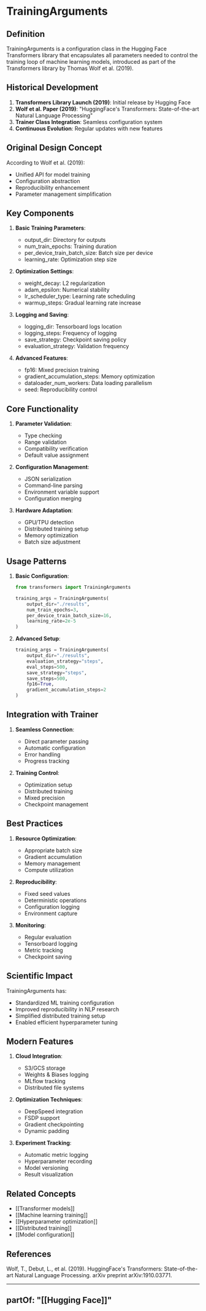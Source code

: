 # TrainingArguments

## Definition

TrainingArguments is a configuration class in the Hugging Face Transformers library that encapsulates all parameters needed to control the training loop of machine learning models, introduced as part of the Transformers library by Thomas Wolf et al. (2019).

## Historical Development

1. **Transformers Library Launch (2019)**: Initial release by Hugging Face
2. **Wolf et al. Paper (2019)**: "HuggingFace's Transformers: State-of-the-art Natural Language Processing"
3. **Trainer Class Integration**: Seamless configuration system
4. **Continuous Evolution**: Regular updates with new features

## Original Design Concept

According to Wolf et al. (2019):
- Unified API for model training
- Configuration abstraction
- Reproducibility enhancement
- Parameter management simplification

## Key Components

1. **Basic Training Parameters**:
   - output_dir: Directory for outputs
   - num_train_epochs: Training duration
   - per_device_train_batch_size: Batch size per device
   - learning_rate: Optimization step size

2. **Optimization Settings**:
   - weight_decay: L2 regularization
   - adam_epsilon: Numerical stability
   - lr_scheduler_type: Learning rate scheduling
   - warmup_steps: Gradual learning rate increase

3. **Logging and Saving**:
   - logging_dir: Tensorboard logs location
   - logging_steps: Frequency of logging
   - save_strategy: Checkpoint saving policy
   - evaluation_strategy: Validation frequency

4. **Advanced Features**:
   - fp16: Mixed precision training
   - gradient_accumulation_steps: Memory optimization
   - dataloader_num_workers: Data loading parallelism
   - seed: Reproducibility control

## Core Functionality

1. **Parameter Validation**:
   - Type checking
   - Range validation
   - Compatibility verification
   - Default value assignment

2. **Configuration Management**:
   - JSON serialization
   - Command-line parsing
   - Environment variable support
   - Configuration merging

3. **Hardware Adaptation**:
   - GPU/TPU detection
   - Distributed training setup
   - Memory optimization
   - Batch size adjustment

## Usage Patterns

1. **Basic Configuration**:
   ```python
   from transformers import TrainingArguments
   
   training_args = TrainingArguments(
       output_dir="./results",
       num_train_epochs=3,
       per_device_train_batch_size=16,
       learning_rate=2e-5
   )
   ```

2. **Advanced Setup**:
   ```python
   training_args = TrainingArguments(
       output_dir="./results",
       evaluation_strategy="steps",
       eval_steps=500,
       save_strategy="steps",
       save_steps=500,
       fp16=True,
       gradient_accumulation_steps=2
   )
   ```

## Integration with Trainer

1. **Seamless Connection**:
   - Direct parameter passing
   - Automatic configuration
   - Error handling
   - Progress tracking

2. **Training Control**:
   - Optimization setup
   - Distributed training
   - Mixed precision
   - Checkpoint management

## Best Practices

1. **Resource Optimization**:
   - Appropriate batch size
   - Gradient accumulation
   - Memory management
   - Compute utilization

2. **Reproducibility**:
   - Fixed seed values
   - Deterministic operations
   - Configuration logging
   - Environment capture

3. **Monitoring**:
   - Regular evaluation
   - Tensorboard logging
   - Metric tracking
   - Checkpoint saving

## Scientific Impact

TrainingArguments has:
- Standardized ML training configuration
- Improved reproducibility in NLP research
- Simplified distributed training setup
- Enabled efficient hyperparameter tuning

## Modern Features

1. **Cloud Integration**:
   - S3/GCS storage
   - Weights & Biases logging
   - MLflow tracking
   - Distributed file systems

2. **Optimization Techniques**:
   - DeepSpeed integration
   - FSDP support
   - Gradient checkpointing
   - Dynamic padding

3. **Experiment Tracking**:
   - Automatic metric logging
   - Hyperparameter recording
   - Model versioning
   - Result visualization

## Related Concepts
- [[Transformer models]]
- [[Machine learning training]]
- [[Hyperparameter optimization]]
- [[Distributed training]]
- [[Model configuration]]

## References

Wolf, T., Debut, L., et al. (2019). HuggingFace's Transformers: State-of-the-art Natural Language Processing. arXiv preprint arXiv:1910.03771.

---
partOf: "[[Hugging Face]]"
---